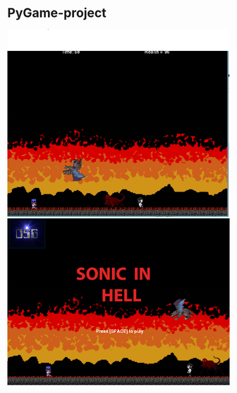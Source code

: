 # PyGame-project
<img src="https://github.com/Jmavashev6074/PyGame-project/blob/master/image%20pygame.PNG">
<img src="https://github.com/Jmavashev6074/PyGame-project/blob/master/imagefooow.PNG">

